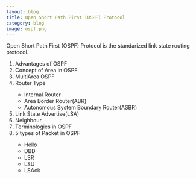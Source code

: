 ```yaml
---
layout: blog
title: Open Short Path First (OSPF) Protocol
category: blog
image: ospf.png
---
```

Open Short Path First (OSPF) Protocol is the standarized link state routing protocol.
<!--continue-->

<ol>
<li>Advantages of OSPF</li>
<li>Concept of Area in OSPF</li>
<li>MultiArea OSPF</li>
<li>Router Type</li>
  <ul><li> Internal Router</li>
 	<li>Area Border Router(ABR)</li>
	<LI>Autonomous System Boundary Router(ASBR)</li>
  </ul>
<li>Link State Advertise(LSA) </li>
<li>Neighbour</li>
<li>Terminologies in OSPF</li>
<li>5 types of Packet in OSPF</li>    
<ul>
  <li> Hello</li><li>DBD</li><li>LSR</li><li>LSU</li><li>LSAck</li>
</ul> 

